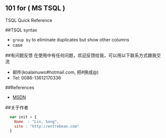 ## 101 for ( MS TSQL )
TSQL Quick Reference

##TSQL syntax

* `group by` to eliminate duplicates but show other columns
* case

##有问题反馈
在使用中有任何问题，欢迎反馈给我，可以用以下联系方式跟我交流

* 邮件(koalainuwo#hotmail.com, 把#换成@)
* Tel: 0086-13612170336

##References

* [MSDN](http://msdn.microsoft.com/) 

##关于作者

```javascript
  var init = {
    Name  : "Lin, Song",
    site : "http://entrebean.com"
  }
```